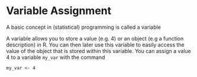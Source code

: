 # Variable Assignment

A basic concept in (statistical) programming is called a variable

A variable allows you to store a value (e.g. 4) or an object (e.g a function description) in R. You can then later use this variable to easily access the value of the object that is stored within this variable. You can assign a value 4 to a variable `my_var` with the command

`my_var <- 4`